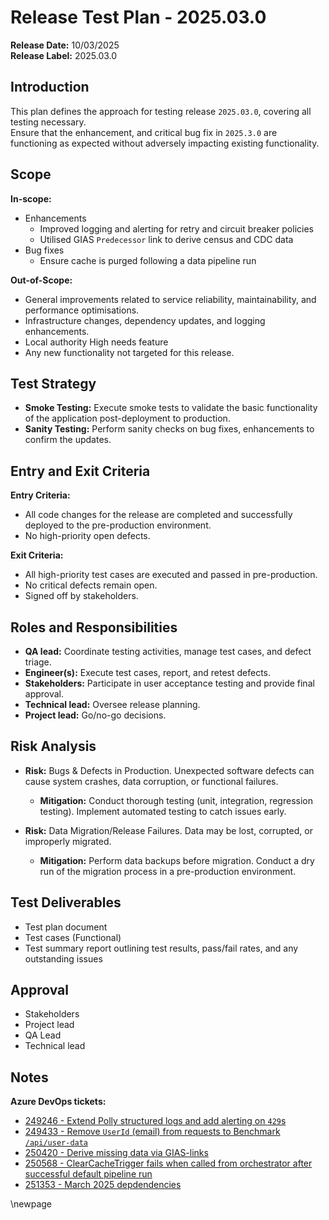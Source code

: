 ﻿# Release Test Plan - 2025.03.0

**Release Date:** 10/03/2025  
**Release Label:** 2025.03.0

## Introduction

This plan defines the approach for testing release `2025.03.0`, covering all testing necessary.  
Ensure that the enhancement, and critical bug fix in `2025.3.0` are functioning as expected without adversely impacting existing
functionality.

## Scope

**In-scope:**

- Enhancements
  - Improved logging and alerting for retry and circuit breaker policies
  - Utilised GIAS `Predecessor` link to derive census and CDC data
- Bug fixes
  - Ensure cache is purged following a data pipeline run

**Out-of-Scope:**

- General improvements related to service reliability, maintainability, and performance optimisations.
- Infrastructure changes, dependency updates, and logging enhancements.
- Local authority High needs feature
- Any new functionality not targeted for this release.

## Test Strategy

- **Smoke Testing:** Execute smoke tests to validate the basic functionality of the application post-deployment to production.
- **Sanity Testing:** Perform sanity checks on bug fixes, enhancements to confirm the updates.

## Entry and Exit Criteria

**Entry Criteria:**

- All code changes for the release are completed and successfully deployed to the pre-production environment.
- No high-priority open defects.

**Exit Criteria:**

- All high-priority test cases are executed and passed in pre-production.
- No critical defects remain open.
- Signed off by stakeholders.

## Roles and Responsibilities

- **QA lead:** Coordinate testing activities, manage test cases, and defect triage.
- **Engineer(s):** Execute test cases, report, and retest defects.
- **Stakeholders:** Participate in user acceptance testing and provide final approval.
- **Technical lead:** Oversee release planning.
- **Project lead:** Go/no-go decisions.

## Risk Analysis

- **Risk:** Bugs & Defects in Production. Unexpected software defects can cause system crashes, data corruption, or functional failures.
  - **Mitigation:** Conduct thorough testing (unit, integration, regression testing). Implement automated testing to catch issues early.

- **Risk:** Data Migration/Release Failures. Data may be lost, corrupted, or improperly migrated.
  - **Mitigation:** Perform data backups before migration. Conduct a dry run of the migration process in a pre-production environment.

## Test Deliverables

- Test plan document
- Test cases (Functional)
- Test summary report outlining test results, pass/fail rates, and any outstanding issues

## Approval

- Stakeholders
- Project lead
- QA Lead
- Technical lead

## Notes

**Azure DevOps tickets:**

- [249246 - Extend Polly structured logs and add alerting on `429`s](https://dev.azure.com/dfe-ssp/s198-DfE-Benchmarking-service/_workitems/edit/249246)
- [249433 - Remove `UserId` (email) from requests to Benchmark `/api/user-data`](https://dev.azure.com/dfe-ssp/s198-DfE-Benchmarking-service/_workitems/edit/249433)
- [250420 - Derive missing data via GIAS-links](https://dev.azure.com/dfe-ssp/s198-DfE-Benchmarking-service/_workitems/edit/250420)
- [250568 - ClearCacheTrigger fails when called from orchestrator after successful default pipeline run](https://dev.azure.com/dfe-ssp/s198-DfE-Benchmarking-service/_workitems/edit/250568)
- [251353 - March 2025 depdendencies](https://dev.azure.com/dfe-ssp/s198-DfE-Benchmarking-service/_workitems/edit/251353)

<!-- Leave the rest of this page blank -->  
\newpage  
